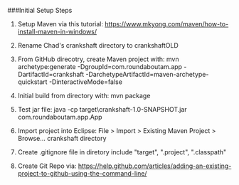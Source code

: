 
###Initial Setup Steps

1. Setup Maven via this tutorial: https://www.mkyong.com/maven/how-to-install-maven-in-windows/

2. Rename Chad's crankshaft directory to crankshaftOLD

3. From GitHub direcotry, create Maven project with:
	mvn archetype:generate -DgroupId=com.roundaboutam.app -DartifactId=crankshaft -DarchetypeArtifactId=maven-archetype-quickstart -DinteractiveMode=false

4. Initial build from directory with: 	mvn package

5. Test jar file: java -cp target\crankshaft-1.0-SNAPSHOT.jar com.roundaboutam.app.App

6. Import project into Eclipse: File > Import > Existing Maven Project > Browse... crankshaft directory

7. Create .gitignore file in diretory include "target", ".project", ".classpath"

8. Create Git Repo via: https://help.github.com/articles/adding-an-existing-project-to-github-using-the-command-line/



